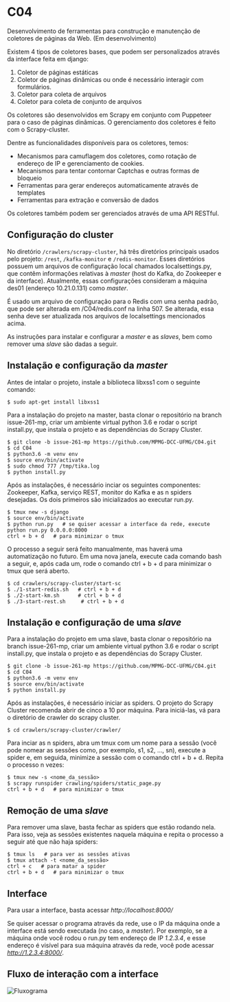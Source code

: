 # C04

Desenvolvimento de ferramentas para construção e manutenção de coletores de páginas da Web. (Em desenvolvimento)

Existem 4 tipos de coletores bases, que podem ser personalizados através da interface feita em django:
1. Coletor de páginas estáticas
2. Coletor de páginas dinâmicas ou onde é necessário interagir com formulários.
3. Coletor para coleta de arquivos
4. Coletor para coleta de conjunto de arquivos

Os coletores são desenvolvidos em Scrapy em conjunto com Puppeteer para o caso de páginas dinâmicas. O gerenciamento dos coletores é feito com o Scrapy-cluster.

Dentre as funcionalidades disponíveis para os coletores, temos:
- Mecanismos para camuflagem dos coletores, como rotação de endereço de IP e gerenciamento de cookies.
- Mecanismos para tentar contornar Captchas e outras formas de bloqueio
- Ferramentas para gerar endereços automaticamente através de templates
- Ferramentas para extração e conversão de dados

Os coletores também podem ser gerenciados através de uma API RESTful.

## Configuração do cluster

No diretório ```/crawlers/scrapy-cluster```, há três diretórios principais usados pelo projeto: ```/rest```, ```/kafka-monitor``` e ```/redis-monitor```. Esses diretórios possuem um arquivos de configuração local chamados localsettings.py, que contêm informações relativas à _master_ (host do Kafka, do Zookeeper e da interface). Atualmente, essas configurações consideram a máquina des01 (endereço 10.21.0.131) como _master_.

É usado um arquivo de configuração para o Redis com uma senha padrão, que pode ser alterada em /C04/redis.conf na linha 507. Se alterada, essa senha deve ser atualizada nos arquivos de localsettings mencionados acima.

As instruções para instalar e configurar a _master_ e as _slaves_, bem como remover uma _slave_ são dadas a seguir.

## Instalação e configuração da _master_

Antes de intalar o projeto, instale a biblioteca libxss1 com o seguinte comando:
```
$ sudo apt-get install libxss1
```

Para a instalação do projeto na master, basta clonar o repositório na branch issue-261-mp, criar um ambiente virtual python 3.6 e rodar o script install.py, que instala o projeto e as dependências do Scrapy Cluster.

```
$ git clone -b issue-261-mp https://github.com/MPMG-DCC-UFMG/C04.git
$ cd C04
$ python3.6 -m venv env
$ source env/bin/activate
$ sudo chmod 777 /tmp/tika.log
$ python install.py
```

Após as instalações, é necessário inciar os seguintes componentes: Zookeeper, Kafka, serviço REST, monitor do Kafka e as n spiders desejadas. Os dois primeiros são inicializados ao executar run.py.

```
$ tmux new -s django
$ source env/bin/activate
$ python run.py   # se quiser acessar a interface da rede, execute python run.py 0.0.0.0:8000
ctrl + b + d   # para minimizar o tmux
```

O processo a seguir será feito manualmente, mas haverá uma automatização no futuro. Em uma nova janela, execute cada comando bash a seguir, e, após cada um, rode o comando ctrl + b + d para minimizar o tmux que será aberto.

```
$ cd crawlers/scrapy-cluster/start-sc
$ ./1-start-redis.sh   # ctrl + b + d
$ ./2-start-km.sh      # ctrl + b + d
$ ./3-start-rest.sh     # ctrl + b + d
```

## Instalação e configuração de uma _slave_

Para a instalação do projeto em uma slave, basta clonar o repositório na branch issue-261-mp, criar um ambiente virtual python 3.6 e rodar o script install.py, que instala o projeto e as dependências do Scrapy Cluster.

```
$ git clone -b issue-261-mp https://github.com/MPMG-DCC-UFMG/C04.git
$ cd C04
$ python3.6 -m venv env
$ source env/bin/activate
$ python install.py
```

Após as instalações, é necessário iniciar as spiders. O projeto do Scrapy Cluster recomenda abrir de cinco a 10 por máquina. Para iniciá-las, vá para o diretório de crawler do scrapy cluster.

```
$ cd crawlers/scrapy-cluster/crawler/
```

Para inciar as n spiders, abra um tmux com um nome para a sessão (você pode nomear as sessões como, por exemplo, s1, s2, …, sn), execute a spider e, em seguida, minimize a sessão com o comando ctrl + b + d. Repita o processo n vezes:

```
$ tmux new -s <nome_da_sessão>
$ scrapy runspider crawling/spiders/static_page.py
ctrl + b + d   # para minimizar o tmux
```

## Remoção de uma _slave_

Para remover uma slave, basta fechar as spiders que estão rodando nela. Para isso, veja as sessões existentes naquela máquina e repita o processo a seguir até que não haja spiders:

```
$ tmux ls   # para ver as sessões ativas
$ tmux attach -t <nome_da_sessão>
ctrl + c   # para matar a spider
ctrl + b + d   # para minimizar o tmux
```

## Interface

Para usar a interface, basta acessar _http://localhost:8000/_

Se quiser acessar o programa através da rede, use o IP da máquina onde a interface está sendo executada (no caso, a _master_). Por exemplo, se a máquina onde você rodou o run.py tem endereço de IP _1.2.3.4_, e esse endereço é visível para sua máquina através da rede, você pode acessar _http://1.2.3.4:8000/_.

## Fluxo de interação com a interface
![Fluxograma](fluxo_interface_coletor_20200625.png)
